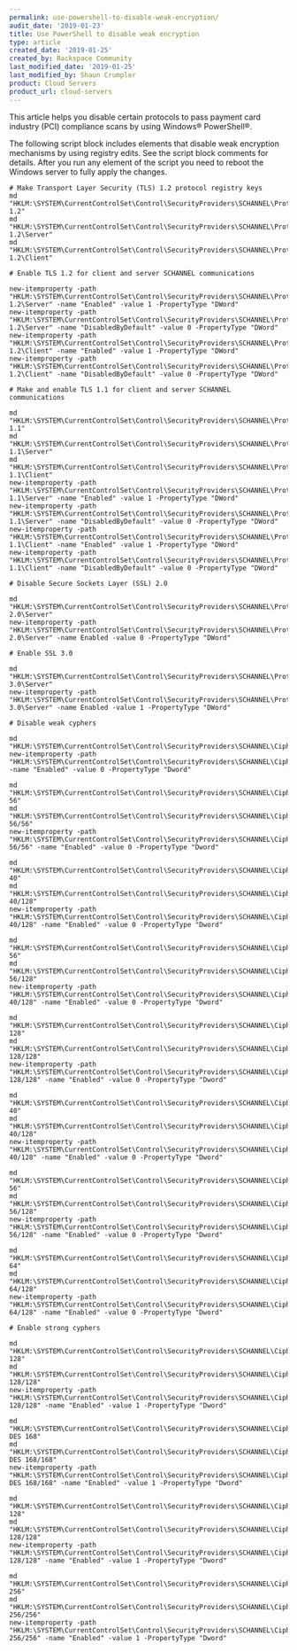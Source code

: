 ```yaml
---
permalink: use-powershell-to-disable-weak-encryption/
audit_date: '2019-01-23'
title: Use PowerShell to disable weak encryption
type: article
created_date: '2019-01-25'
created_by: Rackspace Community
last_modified_date: '2019-01-25'
last_modified_by: Shaun Crumpler
product: Cloud Servers
product_url: cloud-servers
---
```


This article helps you disable certain protocols to pass payment card industry
(PCI) compliance scans by using Windows&reg; PowerShell&reg;.

The following script block includes elements that disable weak
encryption mechanisms by using registry edits. See the script block comments for details. After you run any element of the
script you need to reboot the Windows server to fully apply the changes.

    # Make Transport Layer Security (TLS) 1.2 protocol registry keys
    md "HKLM:\SYSTEM\CurrentControlSet\Control\SecurityProviders\SCHANNEL\Protocols\TLS 1.2"
    md "HKLM:\SYSTEM\CurrentControlSet\Control\SecurityProviders\SCHANNEL\Protocols\TLS 1.2\Server"
    md "HKLM:\SYSTEM\CurrentControlSet\Control\SecurityProviders\SCHANNEL\Protocols\TLS 1.2\Client"

    # Enable TLS 1.2 for client and server SCHANNEL communications

    new-itemproperty -path     "HKLM:\SYSTEM\CurrentControlSet\Control\SecurityProviders\SCHANNEL\Protocols\TLS 1.2\Server" -name "Enabled" -value 1 -PropertyType "DWord"
    new-itemproperty -path "HKLM:\SYSTEM\CurrentControlSet\Control\SecurityProviders\SCHANNEL\Protocols\TLS 1.2\Server" -name "DisabledByDefault" -value 0 -PropertyType "DWord"
    new-itemproperty -path "HKLM:\SYSTEM\CurrentControlSet\Control\SecurityProviders\SCHANNEL\Protocols\TLS 1.2\Client" -name "Enabled" -value 1 -PropertyType "DWord"
    new-itemproperty -path "HKLM:\SYSTEM\CurrentControlSet\Control\SecurityProviders\SCHANNEL\Protocols\TLS 1.2\Client" -name "DisabledByDefault" -value 0 -PropertyType "DWord"

    # Make and enable TLS 1.1 for client and server SCHANNEL communications

    md "HKLM:\SYSTEM\CurrentControlSet\Control\SecurityProviders\SCHANNEL\Protocols\TLS 1.1"
    md "HKLM:\SYSTEM\CurrentControlSet\Control\SecurityProviders\SCHANNEL\Protocols\TLS 1.1\Server"
    md "HKLM:\SYSTEM\CurrentControlSet\Control\SecurityProviders\SCHANNEL\Protocols\TLS 1.1\Client"
    new-itemproperty -path "HKLM:\SYSTEM\CurrentControlSet\Control\SecurityProviders\SCHANNEL\Protocols\TLS 1.1\Server" -name "Enabled" -value 1 -PropertyType "DWord"
    new-itemproperty -path "HKLM:\SYSTEM\CurrentControlSet\Control\SecurityProviders\SCHANNEL\Protocols\TLS 1.1\Server" -name "DisabledByDefault" -value 0 -PropertyType "DWord"
    new-itemproperty -path "HKLM:\SYSTEM\CurrentControlSet\Control\SecurityProviders\SCHANNEL\Protocols\TLS 1.1\Client" -name "Enabled" -value 1 -PropertyType "DWord"
    new-itemproperty -path "HKLM:\SYSTEM\CurrentControlSet\Control\SecurityProviders\SCHANNEL\Protocols\TLS 1.1\Client" -name "DisabledByDefault" -value 0 -PropertyType "DWord"

    # Disable Secure Sockets Layer (SSL) 2.0

    md "HKLM:\SYSTEM\CurrentControlSet\Control\SecurityProviders\SCHANNEL\Protocols\SSL 2.0\Server"
    new-itemproperty -path "HKLM:\SYSTEM\CurrentControlSet\Control\SecurityProviders\SCHANNEL\Protocols\SSL 2.0\Server" -name Enabled -value 0 -PropertyType "DWord"

    # Enable SSL 3.0

    md "HKLM:\SYSTEM\CurrentControlSet\Control\SecurityProviders\SCHANNEL\Protocols\SSL 3.0\Server"
    new-itemproperty -path "HKLM:\SYSTEM\CurrentControlSet\Control\SecurityProviders\SCHANNEL\Protocols\SSL 3.0\Server" -name Enabled -value 1 -PropertyType "DWord"

    # Disable weak cyphers

    md "HKLM:\SYSTEM\CurrentControlSet\Control\SecurityProviders\SCHANNEL\Ciphers\Null"
    new-itemproperty -path "HKLM:\SYSTEM\CurrentControlSet\Control\SecurityProviders\SCHANNEL\Ciphers\Null" -name "Enabled" -value 0 -PropertyType "Dword"

    md "HKLM:\SYSTEM\CurrentControlSet\Control\SecurityProviders\SCHANNEL\Ciphers\DES 56"
    md "HKLM:\SYSTEM\CurrentControlSet\Control\SecurityProviders\SCHANNEL\Ciphers\DES 56/56"
    new-itemproperty -path "HKLM:\SYSTEM\CurrentControlSet\Control\SecurityProviders\SCHANNEL\Ciphers\DES 56/56" -name "Enabled" -value 0 -PropertyType "Dword"

    md "HKLM:\SYSTEM\CurrentControlSet\Control\SecurityProviders\SCHANNEL\Ciphers\RC2 40"
    md "HKLM:\SYSTEM\CurrentControlSet\Control\SecurityProviders\SCHANNEL\Ciphers\RC2 40/128"
    new-itemproperty -path "HKLM:\SYSTEM\CurrentControlSet\Control\SecurityProviders\SCHANNEL\Ciphers\RC2 40/128" -name "Enabled" -value 0 -PropertyType "Dword"

    md "HKLM:\SYSTEM\CurrentControlSet\Control\SecurityProviders\SCHANNEL\Ciphers\RC2 56"
    md "HKLM:\SYSTEM\CurrentControlSet\Control\SecurityProviders\SCHANNEL\Ciphers\RC2 56/128"
    new-itemproperty -path "HKLM:\SYSTEM\CurrentControlSet\Control\SecurityProviders\SCHANNEL\Ciphers\RC2 40/128" -name "Enabled" -value 0 -PropertyType "Dword"

    md "HKLM:\SYSTEM\CurrentControlSet\Control\SecurityProviders\SCHANNEL\Ciphers\RC2 128"
    md "HKLM:\SYSTEM\CurrentControlSet\Control\SecurityProviders\SCHANNEL\Ciphers\RC2 128/128"
    new-itemproperty -path "HKLM:\SYSTEM\CurrentControlSet\Control\SecurityProviders\SCHANNEL\Ciphers\RC2 128/128" -name "Enabled" -value 0 -PropertyType "Dword"

    md "HKLM:\SYSTEM\CurrentControlSet\Control\SecurityProviders\SCHANNEL\Ciphers\RC4 40"
    md "HKLM:\SYSTEM\CurrentControlSet\Control\SecurityProviders\SCHANNEL\Ciphers\RC4 40/128"
    new-itemproperty -path "HKLM:\SYSTEM\CurrentControlSet\Control\SecurityProviders\SCHANNEL\Ciphers\RC4 40/128" -name "Enabled" -value 0 -PropertyType "Dword"

    md "HKLM:\SYSTEM\CurrentControlSet\Control\SecurityProviders\SCHANNEL\Ciphers\RC4 56"
    md "HKLM:\SYSTEM\CurrentControlSet\Control\SecurityProviders\SCHANNEL\Ciphers\RC4 56/128"
    new-itemproperty -path "HKLM:\SYSTEM\CurrentControlSet\Control\SecurityProviders\SCHANNEL\Ciphers\RC4 56/128" -name "Enabled" -value 0 -PropertyType "Dword"

    md "HKLM:\SYSTEM\CurrentControlSet\Control\SecurityProviders\SCHANNEL\Ciphers\RC4 64"
    md "HKLM:\SYSTEM\CurrentControlSet\Control\SecurityProviders\SCHANNEL\Ciphers\RC4 64/128"
    new-itemproperty -path "HKLM:\SYSTEM\CurrentControlSet\Control\SecurityProviders\SCHANNEL\Ciphers\RC4 64/128" -name "Enabled" -value 0 -PropertyType "Dword"

    # Enable strong cyphers

    md "HKLM:\SYSTEM\CurrentControlSet\Control\SecurityProviders\SCHANNEL\Ciphers\RC4 128"
    md "HKLM:\SYSTEM\CurrentControlSet\Control\SecurityProviders\SCHANNEL\Ciphers\RC4 128/128"
    new-itemproperty -path "HKLM:\SYSTEM\CurrentControlSet\Control\SecurityProviders\SCHANNEL\Ciphers\RC4 128/128" -name "Enabled" -value 1 -PropertyType "Dword"

    md "HKLM:\SYSTEM\CurrentControlSet\Control\SecurityProviders\SCHANNEL\Ciphers\Triple DES 168"
    md "HKLM:\SYSTEM\CurrentControlSet\Control\SecurityProviders\SCHANNEL\Ciphers\Triple DES 168/168"
    new-itemproperty -path "HKLM:\SYSTEM\CurrentControlSet\Control\SecurityProviders\SCHANNEL\Ciphers\Triple DES 168/168" -name "Enabled" -value 1 -PropertyType "Dword"

    md "HKLM:\SYSTEM\CurrentControlSet\Control\SecurityProviders\SCHANNEL\Ciphers\AES 128"
    md "HKLM:\SYSTEM\CurrentControlSet\Control\SecurityProviders\SCHANNEL\Ciphers\AES 128/128"
    new-itemproperty -path "HKLM:\SYSTEM\CurrentControlSet\Control\SecurityProviders\SCHANNEL\Ciphers\AES 128/128" -name "Enabled" -value 1 -PropertyType "Dword"

    md "HKLM:\SYSTEM\CurrentControlSet\Control\SecurityProviders\SCHANNEL\Ciphers\AES 256"
    md "HKLM:\SYSTEM\CurrentControlSet\Control\SecurityProviders\SCHANNEL\Ciphers\AES 256/256"
    new-itemproperty -path "HKLM:\SYSTEM\CurrentControlSet\Control\SecurityProviders\SCHANNEL\Ciphers\AES 256/256" -name "Enabled" -value 1 -PropertyType "Dword"
